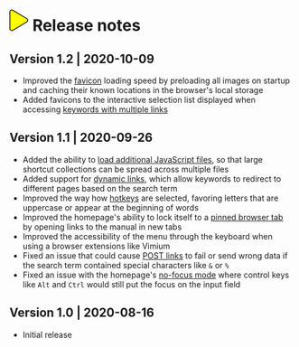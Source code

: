 # ![](img/arrow.svg) Release notes

## Version 1.2 | 2020-10-09

- Improved the [favicon](favicons.md) loading speed by preloading all images on startup
  and caching their known locations in the browser's local storage
- Added favicons to the interactive selection list
  displayed when accessing [keywords with multiple links](multi-link-shortcuts.md)

## Version 1.1 | 2020-09-26

- Added the ability to [load additional JavaScript files](loading-separate-files.md),
  so that large shortcut collections can be spread across multiple files
- Added support for [dynamic links](dynamic-links.md),
  which allow keywords to redirect to different pages based on the search term
- Improved the way how [hotkeys](hotkeys.md) are selected,
  favoring letters that are uppercase or appear at the beginning of words
- Improved the homepage's ability to lock itself to a [pinned browser tab](homepage.md)
  by opening links to the manual in new tabs
- Improved the accessibility of the menu through the keyboard
  when using a browser extensions like Vimium
- Fixed an issue that could cause [POST links](post-links.md) to fail or send wrong data
  if the search term contained special characters like `&` or `%`
- Fixed an issue with the homepage's [no-focus mode](homepage.md)
  where control keys like `Alt` and `Ctrl` would still put the focus on the input field

## Version 1.0 | 2020-08-16

- Initial release
